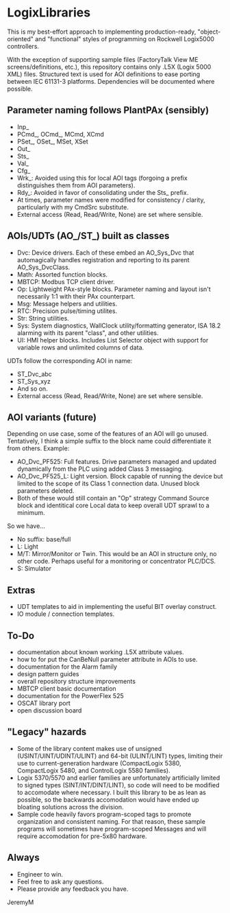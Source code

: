 # LogixLibraries

This is my best-effort approach to implementing production-ready, "object-oriented" and "functional" styles of programming on Rockwell Logix5000 controllers.

With the exception of supporting sample files (FactoryTalk View ME screens/definitions, etc.), this repository contains only .L5X (Logix 5000 XML) files. Structured text is used for AOI definitions to ease porting between IEC 61131-3 platforms. Dependencies will be documented where possible.

Parameter naming follows PlantPAx (sensibly)
------------
- Inp_
- PCmd_, OCmd_, MCmd, XCmd
- PSet_, OSet_, MSet, XSet
- Out_
- Sts_
- Val_
- Cfg_
- Wrk_: Avoided using this for local AOI tags (forgoing a prefix distinguishes them from AOI parameters).
- Rdy_: Avoided in favor of consolidating under the Sts_ prefix.
- At times, parameter names were modified for consistency / clarity, particularly with my CmdSrc substitute.
- External access (Read, Read/Write, None) are set where sensible.

AOIs/UDTs (AO_/ST_) built as classes
------------
- Dvc: Device drivers. Each of these embed an AO_Sys_Dvc that automagically handles registration and reporting to its parent AO_Sys_DvcClass.
- Math: Assorted function blocks.
- MBTCP: Modbus TCP client driver.
- Op: Lightweight PAx-style blocks. Parameter naming and layout isn't necessarily 1:1 with their PAx counterpart. 
- Msg: Message helpers and utilities.
- RTC: Precision pulse/timing utilites.
- Str: String utilities.
- Sys: System diagnostics, WallClock utility/formatting generator, ISA 18.2 alarming with its parent "class", and other utilities.
- UI: HMI helper blocks. Includes List Selector object with support for variable rows and unlimited columns of data.

UDTs follow the corresponding AOI in name:
- ST_Dvc_abc
- ST_Sys_xyz
- And so on.
- External access (Read, Read/Write, None) are set where sensible.

AOI variants (future)
------------
Depending on use case, some of the features of an AOI will go unused. Tentatively, I think a simple suffix to the block name could differentiate it from others. Example:
- AO_Dvc_PF525: Full features. Drive parameters managed and updated dynamically from the PLC using added Class 3 messaging.
- AO_Dvc_PF525_L: Light version. Block capable of running the device but limited to the scope of its Class 1 connection data. Unused block parameters deleted.
- Both of these would still contain an "Op" strategy Command Source block and identitical core Local data to keep overall UDT sprawl to a minimum.

So we have...
- No suffix: base/full
- L: Light
- M/T: Mirror/Monitor or Twin. This would be an AOI in structure only, no other code. Perhaps useful for a monitoring or concentrator PLC/DCS.
- S: Simulator

Extras
------------
- UDT templates to aid in implementing the useful BIT overlay construct.
- IO module / connection templates.

To-Do
------------
- documentation about known working .L5X attribute values.
- how to for put the CanBeNull parameter attribute in AOIs to use.
- documentation for the Alarm family
- design pattern guides
- overall repository structure improvements
- MBTCP client basic documentation
- documentation for the PowerFlex 525
- OSCAT library port
- open discussion board

"Legacy" hazards
------------
- Some of the library content makes use of unsigned (USINT/UINT/UDINT/ULINT) and 64-bit (ULINT/LINT) types, limiting their use to current-generation hardware (CompactLogix 5380, CompactLogix 5480, and ControlLogix 5580 families).
- Logix 5370/5570 and earlier families are unfortunately artificially limited to signed types (SINT/INT/DINT/LINT), so code will need to be modified to accomodate where necessary. I built this library to be as lean as possible, so the backwards accomodation would have ended up bloating solutions across the division.
- Sample code heavily favors program-scoped tags to promote organization and consistent naming. For that reason, these sample programs will sometimes have program-scoped Messages and will require accomodation for pre-5x80 hardware.

Always
------------
- Engineer to win.
- Feel free to ask any questions.
- Please provide any feedback you have.

JeremyM
